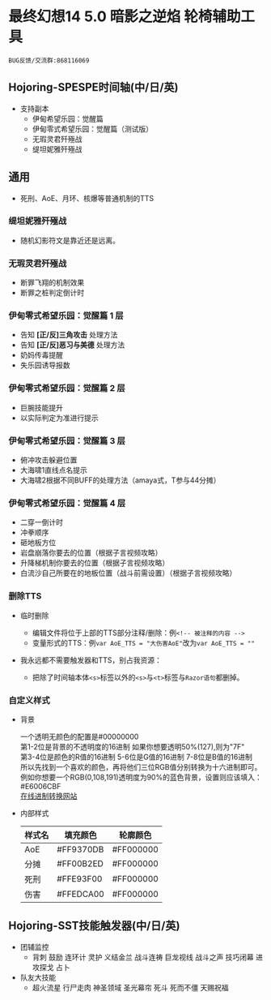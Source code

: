 ﻿# 最终幻想14 5.0 暗影之逆焰 轮椅辅助工具

    BUG反馈/交流群:868116069

## Hojoring-SPESPE时间轴(中/日/英)

- 支持副本
  - 伊甸希望乐园：觉醒篇
  - 伊甸零式希望乐园：觉醒篇（测试版）
  - 无瑕灵君歼殛战
  - 缇坦妮雅歼殛战

## 通用

- 死刑、AoE、月环、核爆等普通机制的TTS

### 缇坦妮雅歼殛战

- 随机幻影符文是靠近还是远离。

### 无瑕灵君歼殛战

- 断罪飞翔的机制效果
- 断罪之桩判定倒计时

### 伊甸零式希望乐园：觉醒篇 1 层

- 告知 **\[正/反\]三角攻击**    处理方法
- 告知 **\[正/反\]恶习与美德**  处理方法
- 奶妈传毒提醒
- 失乐园诱导报数

### 伊甸零式希望乐园：觉醒篇 2 层

- 巨腕技能提升
- 以实际判定为准进行提示

### 伊甸零式希望乐园：觉醒篇 3 层

- 俯冲攻击躲避位置
- 大海啸1直线点名提示
- 大海啸2根据不同BUFF的处理方法（amaya式，T参与44分摊）

### 伊甸零式希望乐园：觉醒篇 4 层

- 二穿一倒计时
- 冲拳顺序
- 砸地板方位
- 岩盘崩落你要去的位置（根据子言视频攻略）
- 升降梯机制你要去的位置（根据子言视频攻略）
- 白流沙自己所要在的地板位置（战斗前需设置）（根据子言视频攻略）

### 删除TTS

- 临时删除

  - 编辑文件将位于上部的TTS部分注释/删除：例```<!-- 被注释的内容 -->```
  - 变量形式的TTS：例```var AoE_TTS = "大伤害AoE"```改为```var AoE_TTS = ""```
  
- 我永远都不需要触发器和TTS，别占我资源：

  - 把除了时间轴本体`<s>`标签以外的`<s>`与`<t>`标签与`Razor语句`都删掉。

### 自定义样式

- 背景

    一个透明无颜色的配置是#00000000  
    第1-2位是背景的不透明度的16进制 如果你想要透明50%(127),则为"7F"  
    第3-4位是颜色的R值的16进制  5-6位是G值的16进制 7-8位是B值的16进制  
    所以先找到一个喜欢的颜色，再将他们三位RGB值分别转换为十六进制即可。
    例如你想要一个RGB(0,108,191)透明度为90%的蓝色背景，设置则应该填入：#E6006CBF  
    [在线进制转换网站](https://tool.oschina.net/hexconvert)

- 内部样式

  样式名|填充颜色|轮廓颜色
  -|-|-|
  AoE|#FF9370DB|#FF000000
  分摊|#FF00B2ED|#FF000000
  死刑|#FFE93F00|#FF000000
  伤害|#FFEDCA00|#FF000000

## Hojoring-SST技能触发器(中/日/英)

- 团辅监控
  - 背刺 鼓励 连环计 灵护 义结金兰 战斗连祷 巨龙视线 战斗之声 技巧闭幕 进攻探戈 占卜
- 队友大技能
  - 超火流星 行尸走肉 神圣领域 圣光幕帘 死斗 死而不僵 天赐祝福